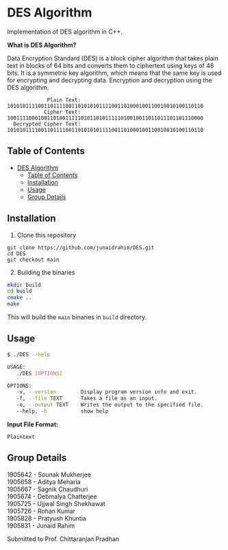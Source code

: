 # DES Algorithm

Implementation of DES algorithm in C++.

**What is DES Algorithm?**

Data Encryption Standard (DES) is a block cipher algorithm that takes plain text in blocks of 64 bits and converts them to ciphertext using keys of 48 bits. It is a symmetric key algorithm, which means that the same key is used for encrypting and decrypting ​data. Encryption and decryption using the DES algorithm.

```
             Plain Text: 1010101111001101111001101010101111001101000100110010010100110110
            Cipher Text: 1001111000100110100111110101101011111010010011011011101101110000
  Decrypted Cipher Text: 1010101111001101111001101010101111001101000100110010010100110110
```

## Table of Contents

- [DES Algorithm](#des-algorithm)
  - [Table of Contents](#table-of-contents)
  - [Installation](#installation)
  - [Usage](#usage)
  - [Group Details](#group-details)

## Installation

1. Clone this repository

```shell
git clone https://github.com/junaidrahim/DES.git
cd DES
git checkout main
```

2. Building the binaries

```sh
mkdir build
cd build
cmake ..
make
```

This will build the `main` binaries in `build` directory.

## Usage


```sh
$ ./DES --help

USAGE:
   ./DES [OPTIONS]

OPTIONS:
   -v, --version        Display program version info and exit.
   -f, --file TEXT      Takes a file as an input.
   -o, --output TEXT    Writes the output to the specified file.
   --help, -h           show help
```
**Input File Format:**
```
Plaintext
```

## Group Details
1905642 - Sounak Mukherjee <br>
1905658 - Aditya Meharia <br>
1905667 - Sagnik Chaudhuri <br>
1905674 - Debmalya Chatterjee <br>
1905725 - Ujjwal Singh Shekhawat <br>
1905726 - Rohan Kumar <br>
1905828 - Pratyush Khuntia <br>
1905831 - Junaid Rahim <br>

Submitted to Prof. Chittaranjan Pradhan
